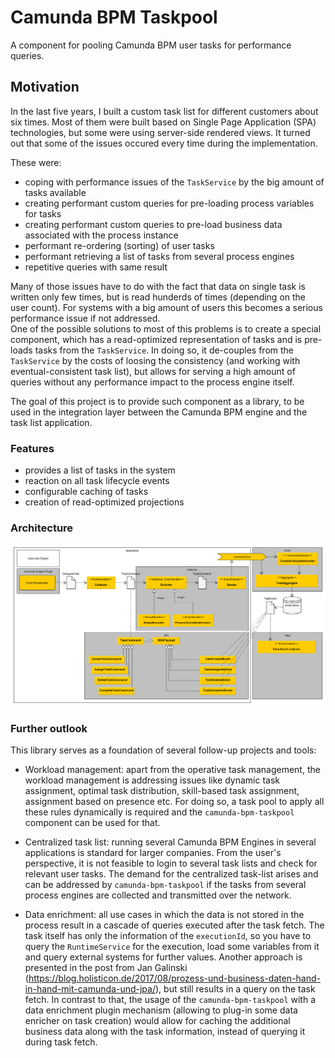# Camunda BPM Taskpool
A component for pooling Camunda BPM user tasks for performance queries.

## Motivation

In the last five years, I built a custom task list for different customers about six times. Most of them were built based on Single Page Application (SPA) technologies, but some were using server-side rendered views. It turned out that some of the issues occured every time during the implementation. 

These were:

- coping with performance issues of the `TaskService` by the big amount of tasks available 
- creating performant custom queries for pre-loading process variables for tasks
- creating performant custom queries to pre-load business data associated with the process instance
- performant re-ordering (sorting) of user tasks
- performant retrieving a list of tasks from several process engines
- repetitive queries with same result

Many of those issues have to do with the fact that data on single task is written only few times, but is read hunderds of times (depending on the user count). For systems with a big amount of users this becomes a serious performance issue if not addressed.  
One of the possible solutions to most of this problems is to create a special component, which has a read-optimized representation of tasks and is pre-loads tasks from the `TaskService`. In doing so, it de-couples from the `TaskService` by the costs of loosing the consistency (and working with eventual-consistent task list), but allows for serving a high amount of queries without any performance impact to the process engine itself.

The goal of this project is to provide such component as a library, to be used in the integration layer between the Camunda BPM engine and the task list application. 

### Features

- provides a list of tasks in the system
- reaction on all task lifecycle events 
- configurable caching of tasks
- creation of read-optimized projections

### Architecture

![Architectural overview](docs/architecture-collector.png "Architecture Collector")


### Further outlook

This library serves as a foundation of several follow-up projects and tools:

- Workload management: apart from the operative task management, the workload management is addressing issues like dynamic task assignment, optimal task distribution, skill-based task assignment, assignment based on presence etc.  For doing so, a task pool to apply all these rules dynamically is required and the `camunda-bpm-taskpool` component can be used for that.

- Centralized task list: running several Camunda BPM Engines in several applications is standard for larger companies. From the user's perspective, it is not feasible to login to several task lists and check for relevant user tasks. The demand for the centralized task-list arises and can be addressed by `camunda-bpm-taskpool` if the tasks from several process engines are collected and transmitted over the network.

- Data enrichment: all use cases in which the data is not stored in the process result in a cascade of queries executed after the task fetch. The task itself has only the information of the `executionId`, so you have to query the `RuntimeService` for the execution, load some variables from it and query external systems for further values. Another approach is presented in the post from Jan Galinski  (https://blog.holisticon.de/2017/08/prozess-und-business-daten-hand-in-hand-mit-camunda-und-jpa/), but still results in a query on the task fetch. In contrast to that, the usage of the `camunda-bpm-taskpool` with a data enrichment plugin mechanism (allowing to plug-in some data enricher on task creation) would allow for caching the additional business data along with the task information, instead of querying it during task fetch.



